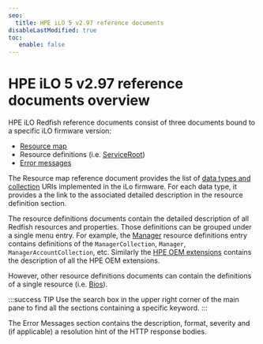 ```yaml
---
seo:
  title: HPE iLO 5 v2.97 reference documents
disableLastModified: true
toc:
   enable: false
---
```


# HPE iLO 5 v2.97 reference documents overview

HPE iLO Redfish reference documents consist of three documents bound to a specific iLO firmware version:


- [Resource map](/docs/redfishservices/ilos/ilo5/ilo5_{{process.env.LATEST_ILO5_FW_VERSION}}/ilo5_resmap{{process.env.LATEST_ILO5_FW_VERSION}}/)
- Resource definitions (i.e. [ServiceRoot](/docs/redfishservices/ilos/ilo5/ilo5_{{process.env.LATEST_ILO5_FW_VERSION}}/ilo5_serviceroot_resourcedefns{{process.env.LATEST_ILO5_FW_VERSION}}/))
- [Error messages](/docs/redfishservices/ilos/ilo5/ilo5_{{process.env.LATEST_ILO5_FW_VERSION}}/ilo5_msgregs{{process.env.LATEST_ILO5_FW_VERSION}}/)


The Resource map reference document provides the list of [data types and collection](/docs/concepts/datatypesandcollections/) URIs implemented in the iLo firmware. For each data type, it provides a the link to the associated detailed description in the resource definition section.

The resource definitions documents contain the detailed description of all Redfish resources and properties. Those definitions can be grouped under a single menu entry. For example, the [Manager](/docs/redfishservices/ilos/ilo5/ilo5_{{process.env.LATEST_ILO5_FW_VERSION}}/ilo5_manager_resourcedefns{{process.env.LATEST_ILO5_FW_VERSION}}/) resource definitions entry contains definitions of the `ManagerCollection`, `Manager`, `ManagerAccountCollection`, etc. Similarly the [HPE OEM extensions](/docs/redfishservices/ilos/ilo5/ilo5_{{process.env.LATEST_ILO5_FW_VERSION}}/ilo5_other_resourcedefns{{process.env.LATEST_ILO5_FW_VERSION}}/) contains the description of all the HPE OEM extensions.

However, other resource definitions documents can contain the definitions of a single resource (i.e. [Bios](/docs/redfishservices/ilos/ilo5/ilo5_{{process.env.LATEST_ILO5_FW_VERSION}}/ilo5_bios_resourcedefns{{process.env.LATEST_ILO5_FW_VERSION}}/)).

:::success TIP
Use the search box in the upper right corner of the main pane to find all the sections containing a specific keyword.
:::

The Error Messages section contains the description, format, severity and (if applicable) a resolution hint of the HTTP response bodies.
